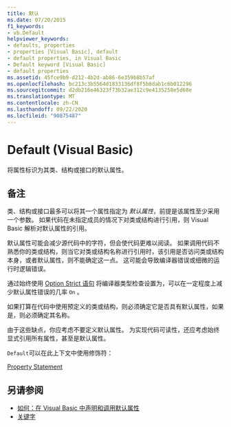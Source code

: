 ```yaml
---
title: 默认
ms.date: 07/20/2015
f1_keywords:
- vb.Default
helpviewer_keywords:
- defaults, properties
- properties [Visual Basic], default
- default properties, in Visual Basic
- Default keyword [Visual Basic]
- default properties
ms.assetid: 45fce9b9-d212-4b2d-ab86-6e359b8b57af
ms.openlocfilehash: bc213c3b5564d1833136df8f5b8dab1c6b012296
ms.sourcegitcommit: d2db216e46323f73b32ae312c9e4135258e5d68e
ms.translationtype: MT
ms.contentlocale: zh-CN
ms.lasthandoff: 09/22/2020
ms.locfileid: "90875487"
---
```

# <a name="default-visual-basic"></a>Default (Visual Basic)

将属性标识为其类、结构或接口的默认属性。  
  
## <a name="remarks"></a>备注  

 类、结构或接口最多可以将其一个属性指定为 *默认属性*，前提是该属性至少采用一个参数。 如果代码在未指定成员的情况下对类或结构进行引用，则 Visual Basic 解析对默认属性的引用。  
  
 默认属性可能会减少源代码中的字符，但会使代码更难以阅读。 如果调用代码不熟悉你的类或结构，则当它对类或结构名称进行引用时，该引用是否访问类或结构本身，或者默认属性，则不能确定这一点。 这可能会导致编译器错误或细微的运行时逻辑错误。  
  
 通过始终使用 [Option Strict 语句](../statements/option-strict-statement.md) 将编译器类型检查设置为，可以在一定程度上减少默认属性错误的几率 `On` 。  
  
 如果打算在代码中使用预定义的类或结构，则必须确定它是否具有默认属性，如果是，则必须确定其名称。  
  
 由于这些缺点，你应考虑不要定义默认属性。 为实现代码可读性，还应考虑始终显式引用所有属性，甚至是默认属性。  
  
 `Default`可以在此上下文中使用修饰符：  
  
 [Property Statement](../statements/property-statement.md)  
  
## <a name="see-also"></a>另请参阅

- [如何：在 Visual Basic 中声明和调用默认属性](../../programming-guide/language-features/procedures/how-to-declare-and-call-a-default-property.md)
- [关键字](../keywords/index.md)
